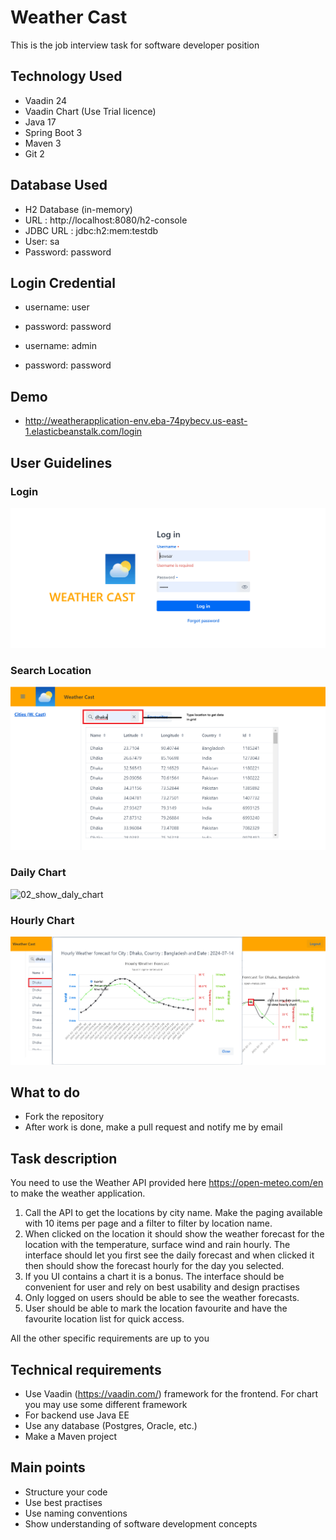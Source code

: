 # Weather Cast

This is the job interview task for software developer position

## Technology Used
* Vaadin 24 
* Vaadin Chart (Use Trial licence)
* Java 17
* Spring Boot 3
* Maven 3
* Git 2

## Database Used
* H2 Database (in-memory)
* URL : http://localhost:8080/h2-console
* JDBC URL : jdbc:h2:mem:testdb
* User: sa
* Password: password

## Login Credential
* username: user
* password: password


* username: admin
* password: password

## Demo
* http://weatherapplication-env.eba-74pybecv.us-east-1.elasticbeanstalk.com/login

## User Guidelines

### Login
![00_login](https://github.com/kowsar-rahman/WeatherApp/blob/main/src/main/resources/META-INF/resources/images/01-login.png?raw=true)
### Search Location
![01_search_location](https://github.com/kowsar-rahman/WeatherApp/blob/main/src/main/resources/META-INF/resources/images/02-cities.png?raw=true)
### Daily Chart
![02_show_daly_chart](https://github.com/thekowsar/bidding-system/assets/8324420/74b021b7-db53-4a08-ada3-aeee44fbccca)
### Hourly Chart
![03_show_hourly_chart](https://github.com/kowsar-rahman/WeatherApp/blob/main/src/main/resources/META-INF/resources/images/04-hourly-chart-view.png?raw=true)
## What to do
* Fork the repository
* After work is done, make a pull request and notify me by email

## Task description
You need to use the Weather API provided here https://open-meteo.com/en to make the weather application. 
1. Call the API to get the locations by city name. Make the paging available with 10 items per page and a filter to filter by location name.
2. When clicked on the location it should show the weather forecast for the location with the temperature, surface wind and rain hourly. The interface should let you first see the daily forecast and when clicked it then should show the forecast hourly for the day you selected.
3. If you UI contains a chart it is a bonus. The interface should be convenient for user and rely on best usability and design practises
4. Only logged on users should be able to see the weather forecasts.
5. User should be able to mark the location favourite and have the favourite location list for quick access.

All the other specific requirements are up to you

## Technical requirements
* Use  Vaadin (https://vaadin.com/) framework for the frontend. For chart you may use some different framework
* For backend use Java EE
* Use any database (Postgres, Oracle, etc.)
* Make a Maven project

## Main points
* Structure your code
* Use best practises
* Use naming conventions
* Show understanding of software development concepts
